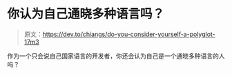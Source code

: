 # 你认为自己通晓多种语言吗？

> 原文：<https://dev.to/chiangs/do-you-consider-yourself-a-polyglot-17m3>

作为一个只会说自己国家语言的开发者，你还会认为自己是一个通晓多种语言的人吗？
